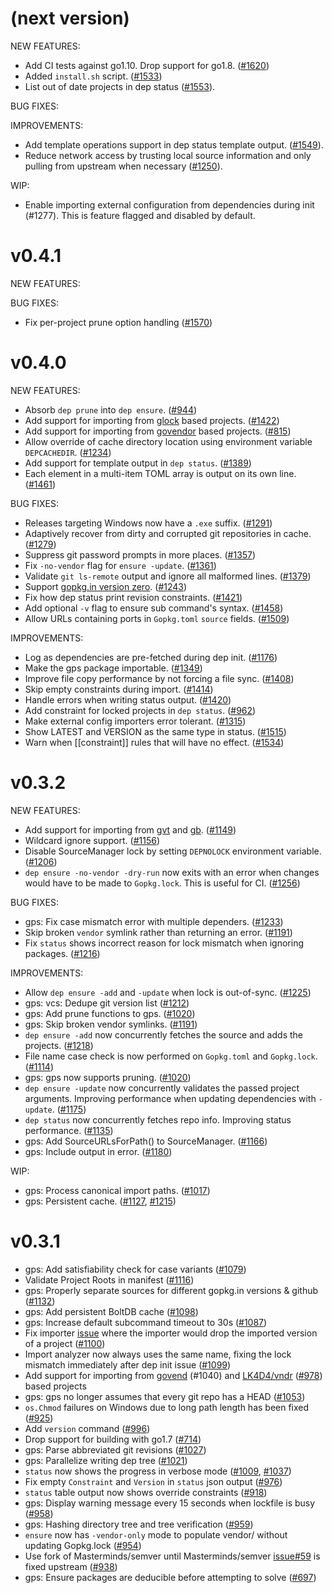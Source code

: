 # (next version)

NEW FEATURES:

* Add CI tests against go1.10. Drop support for go1.8. ([#1620](https://github.com/asticode/dep/pull/1620))
* Added `install.sh` script. ([#1533](https://github.com/asticode/dep/pull/1533))
* List out of date projects in dep status ([#1553](https://github.com/asticode/dep/pull/1553)).

BUG FIXES:

IMPROVEMENTS:

* Add template operations support in dep status template output.
([#1549](https://github.com/asticode/dep/pull/1549)).
* Reduce network access by trusting local source information and only pulling
from upstream when necessary ([#1250](https://github.com/asticode/dep/pull/1250)).

WIP:
* Enable importing external configuration from dependencies during init (#1277). This
is feature flagged and disabled by default.

# v0.4.1

NEW FEATURES:

BUG FIXES:

* Fix per-project prune option handling ([#1570](https://github.com/asticode/dep/pull/1570))

# v0.4.0

NEW FEATURES:

* Absorb `dep prune` into `dep ensure`. ([#944](https://github.com/asticode/dep/issues/944))
* Add support for importing from [glock](https://github.com/robfig/glock) based projects. ([#1422](https://github.com/asticode/dep/pull/1422))
* Add support for importing from [govendor](https://github.com/kardianos/govendor) based projects. ([#815](https://github.com/asticode/dep/pull/815))
* Allow override of cache directory location using environment variable `DEPCACHEDIR`. ([#1234](https://github.com/asticode/dep/pull/1234))
* Add support for template output in `dep status`. ([#1389](https://github.com/asticode/dep/pull/1389))
* Each element in a multi-item TOML array is output on its own line. ([#1461](https://github.com/asticode/dep/pull/1461))

BUG FIXES:

* Releases targeting Windows now have a `.exe` suffix. ([#1291](https://github.com/asticode/dep/pull/1291))
* Adaptively recover from dirty and corrupted git repositories in cache. ([#1279](https://github.com/asticode/dep/pull/1279))
* Suppress git password prompts in more places. ([#1357](https://github.com/asticode/dep/pull/1357))
* Fix `-no-vendor` flag for `ensure -update`. ([#1361](https://github.com/asticode/dep/pull/1361))
* Validate `git ls-remote` output and ignore all malformed lines. ([#1379](https://github.com/asticode/dep/pull/1379))
* Support [gopkg.in version zero](http://labix.org/gopkg.in#VersionZero). ([#1243](https://github.com/asticode/dep/pull/1243))
* Fix how dep status print revision constraints. ([#1421](https://github.com/asticode/dep/pull/1421))
* Add optional `-v` flag to ensure sub command's syntax. ([#1458](https://github.com/asticode/dep/pull/1458))
* Allow URLs containing ports in `Gopkg.toml` `source` fields. ([#1509](https://github.com/asticode/dep/pull/1509))

IMPROVEMENTS:

* Log as dependencies are pre-fetched during dep init. ([#1176](https://github.com/asticode/dep/pull/1176))
* Make the gps package importable. ([#1349](https://github.com/asticode/dep/pull/1349))
* Improve file copy performance by not forcing a file sync. ([#1408](https://github.com/asticode/dep/pull/1408))
* Skip empty constraints during import. ([#1414](https://github.com/asticode/dep/pull/1349))
* Handle errors when writing status output. ([#1420](https://github.com/asticode/dep/pull/1420))
* Add constraint for locked projects in `dep status`. ([#962](https://github.com/asticode/dep/pull/962))
* Make external config importers error tolerant. ([#1315](https://github.com/asticode/dep/pull/1315))
* Show LATEST and VERSION as the same type in status. ([#1515](https://github.com/asticode/dep/pull/1515))
* Warn when [[constraint]] rules that will have no effect. ([#1534](https://github.com/asticode/dep/pull/1534))

# v0.3.2

NEW FEATURES:

* Add support for importing from [gvt](https://github.com/FiloSottile/gvt)
and [gb](https://godoc.org/github.com/constabulary/gb/cmd/gb-vendor).
([#1149](https://github.com/asticode/dep/pull/1149))
* Wildcard ignore support. ([#1156](https://github.com/asticode/dep/pull/1156))
* Disable SourceManager lock by setting `DEPNOLOCK` environment variable.
([#1206](https://github.com/asticode/dep/pull/1206))
* `dep ensure -no-vendor -dry-run` now exits with an error when changes would
have to be made to `Gopkg.lock`. This is useful for CI. ([#1256](https://github.com/asticode/dep/pull/1256))

BUG FIXES:

* gps: Fix case mismatch error with multiple dependers. ([#1233](https://github.com/asticode/dep/pull/1233))
* Skip broken `vendor` symlink rather than returning an error. ([#1191](https://github.com/asticode/dep/pull/1191))
* Fix `status` shows incorrect reason for lock mismatch when ignoring packages.
([#1216](https://github.com/asticode/dep/pull/1216))

IMPROVEMENTS:

* Allow `dep ensure -add` and `-update` when lock is out-of-sync. ([#1225](https://github.com/asticode/dep/pull/1225))
* gps: vcs: Dedupe git version list ([#1212](https://github.com/asticode/dep/pull/1212))
* gps: Add prune functions to gps. ([#1020](https://github.com/asticode/dep/pull/1020))
* gps: Skip broken vendor symlinks. ([#1191](https://github.com/asticode/dep/pull/1191))
* `dep ensure -add` now concurrently fetches the source and adds the projects.
([#1218](https://github.com/asticode/dep/pull/1218))
* File name case check is now performed on `Gopkg.toml` and `Gopkg.lock`.
([#1114](https://github.com/asticode/dep/pull/1114))
* gps: gps now supports pruning. ([#1020](https://github.com/asticode/dep/pull/1020))
* `dep ensure -update` now concurrently validates the passed project arguments.
Improving performance when updating dependencies with `-update`. ([#1175](https://github.com/asticode/dep/pull/1175))
* `dep status` now concurrently fetches repo info. Improving status performance.
([#1135](https://github.com/asticode/dep/pull/1135))
* gps: Add SourceURLsForPath() to SourceManager. ([#1166](https://github.com/asticode/dep/pull/1166))
* gps: Include output in error. ([#1180](https://github.com/asticode/dep/pull/1180))

WIP:

* gps: Process canonical import paths. ([#1017](https://github.com/asticode/dep/pull/1017))
* gps: Persistent cache. ([#1127](https://github.com/asticode/dep/pull/1127), [#1215](https://github.com/asticode/dep/pull/1215))


# v0.3.1

* gps: Add satisfiability check for case variants ([#1079](https://github.com/asticode/dep/pull/1079))
* Validate Project Roots in manifest ([#1116](https://github.com/asticode/dep/pull/1116))
* gps: Properly separate sources for different gopkg.in versions & github
([#1132](https://github.com/asticode/dep/pull/1132))
* gps: Add persistent BoltDB cache ([#1098](https://github.com/asticode/dep/pull/1098))
* gps: Increase default subcommand timeout to 30s ([#1087](https://github.com/asticode/dep/pull/1087))
* Fix importer [issue](https://github.com/asticode/dep/issues/939) where the
importer would drop the imported version of a project ([#1100](https://github.com/asticode/dep/pull/1100))
* Import analyzer now always uses the same name, fixing the lock mismatch
immediately after dep init issue ([#1099](https://github.com/asticode/dep/pull/1099))
* Add support for importing from [govend](https://github.com/govend/govend)
(#1040) and [LK4D4/vndr](https://github.com/LK4D4/vndr) ([#978](https://github.com/asticode/dep/pull/978)) based projects
* gps: gps no longer assumes that every git repo has a HEAD ([#1053](https://github.com/asticode/dep/pull/1053))
* `os.Chmod` failures on Windows due to long path length has been fixed ([#925](https://github.com/asticode/dep/pull/925))
* Add `version` command ([#996](https://github.com/asticode/dep/pull/996))
* Drop support for building with go1.7 ([#714](https://github.com/asticode/dep/pull/714))
* gps: Parse abbreviated git revisions ([#1027](https://github.com/asticode/dep/pull/1027))
* gps: Parallelize writing dep tree ([#1021](https://github.com/asticode/dep/pull/1021))
* `status` now shows the progress in verbose mode ([#1009](https://github.com/asticode/dep/pull/1009), [#1037](https://github.com/asticode/dep/pull/1037))
* Fix empty `Constraint` and `Version` in `status` json output ([#976](https://github.com/asticode/dep/pull/976))
* `status` table output now shows override constraints ([#918](https://github.com/asticode/dep/pull/918))
* gps: Display warning message every 15 seconds when lockfile is busy ([#958](https://github.com/asticode/dep/pull/958))
* gps: Hashing directory tree and tree verification ([#959](https://github.com/asticode/dep/pull/959))
* `ensure` now has `-vendor-only` mode to populate vendor/ without updating
Gopkg.lock ([#954](https://github.com/asticode/dep/pull/954))
* Use fork of Masterminds/semver until
Masterminds/semver [issue#59](https://github.com/Masterminds/semver/issues/59)
is fixed upstream ([#938](https://github.com/asticode/dep/pull/938))
* gps: Ensure packages are deducible before attempting to solve ([#697](https://github.com/asticode/dep/pull/697))
